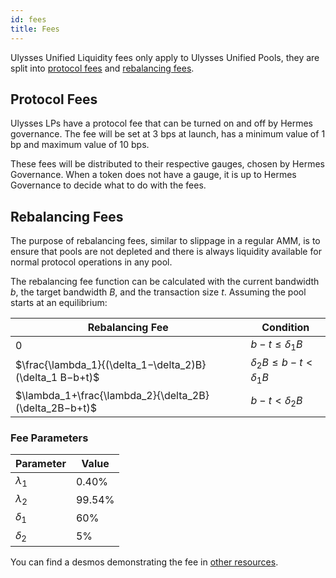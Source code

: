 ```yaml
---
id: fees
title: Fees
---
```


[//]: # (TODO: Add visuals examples)
[//]: # (TODO: Explain positive/negative fee situations and how arbitrageurs can take of advantagement of it)

Ulysses Unified Liquidity fees only apply to Ulysses Unified Pools, they are split into [protocol fees](#protocol-fees) and [rebalancing fees](#rebalancing-fees).

## Protocol Fees

Ulysses LPs have a protocol fee that can be turned on and off by Hermes governance. The fee will be set at 3 bps at launch, has a minimum value of 1 bp and maximum value of 10 bps.

These fees will be distributed to their respective gauges, chosen by Hermes Governance. When a token does not have a gauge, it is up to Hermes Governance to decide what to do with the fees.

## Rebalancing Fees

The purpose of rebalancing fees, similar to slippage in a regular AMM, is to ensure that pools are not depleted and there is always liquidity available for normal protocol operations in any pool.

The rebalancing fee function can be calculated with the current bandwidth $b$, the target bandwidth $B$, and the transaction size $t$. Assuming the pool starts at an equilibrium:

| Rebalancing Fee                                            | Condition                              |
|------------------------------------------------------------|----------------------------------------|
| 0                                                          | $b−t \leq \delta _1B$                  |
| $\frac{\lambda_1}{(\delta_1−\delta_2)B}(\delta_1 B−b+t)$   | $\delta _2B \leq b−t \lt \delta _1B$   |
| $\lambda_1+\frac{\lambda_2}{\delta_2B}(\delta_2B−b+t)$     | $b−t \lt \delta _2 B$                  |

### Fee Parameters

| Parameter      | Value  |
|----------------|--------|
| $\lambda_1$   | 0.40%  |
| $\lambda_2$   | 99.54% |
| $\delta_1$    | 60%    |
| $\delta_2$    | 5%     |

You can find a desmos demonstrating the fee in [other resources](../resources/other).

